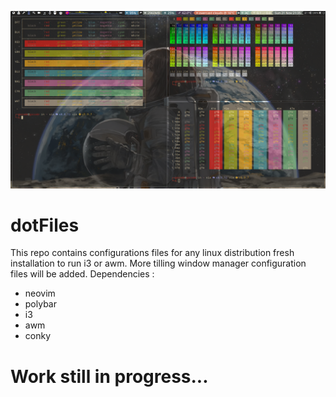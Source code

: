 ![Github Banner](https://github.com/GoCode0/dotFiles/blob/main/ScreenShotAws.png)

# dotFiles

This repo contains configurations files for any linux distribution fresh installation to run i3 or awm. More tilling window manager configuration files will be added.
Dependencies :
- neovim
- polybar
- i3
- awm
- conky

# Work still in progress...
